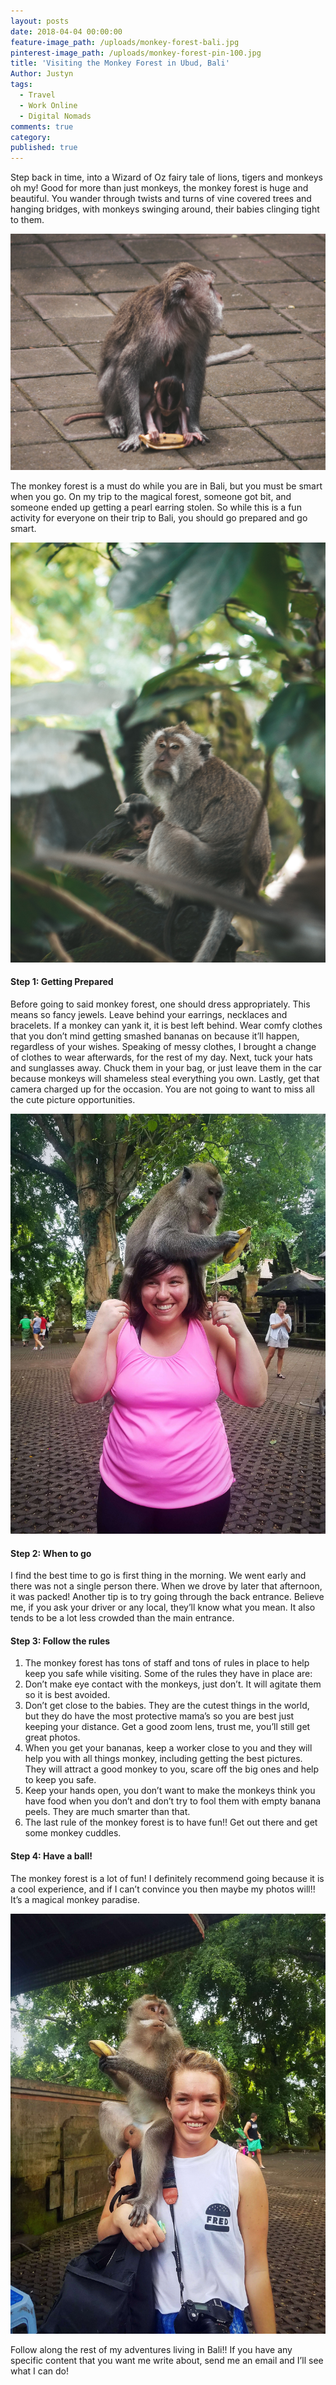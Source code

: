```yaml
---
layout: posts
date: 2018-04-04 00:00:00
feature-image_path: /uploads/monkey-forest-bali.jpg
pinterest-image_path: /uploads/monkey-forest-pin-100.jpg
title: 'Visiting the Monkey Forest in Ubud, Bali'
Author: Justyn
tags:
  - Travel
  - Work Online
  - Digital Nomads
comments: true
category:
published: true
---
```


Step back in time, into a Wizard of Oz fairy tale of lions, tigers and monkeys oh my! Good for more than just monkeys, the monkey forest is huge and beautiful. You wander through twists and turns of vine covered trees and hanging bridges, with monkeys swinging around, their babies clinging tight to them.

![](/uploads/dsc05557-4.jpg)

The monkey forest is a must do while you are in Bali, but you must be smart when you go. On my trip to the magical forest, someone got bit, and someone ended up getting a pearl earring stolen. So while this is a fun activity for everyone on their trip to Bali, you should go prepared and go smart.

![](/uploads/dsc05479.jpg)

#### Step 1: Getting Prepared

Before going to said monkey forest, one should dress appropriately. This means so fancy jewels. Leave behind your earrings, necklaces and bracelets. If a monkey can yank it, it is best left behind. Wear comfy clothes that you don’t mind getting smashed bananas on because it’ll happen, regardless of your wishes. Speaking of messy clothes, I brought a change of clothes to wear afterwards, for the rest of my day. Next, tuck your hats and sunglasses away. Chuck them in your bag, or just leave them in the car because monkeys will shameless steal everything you own. Lastly, get that camera charged up for the occasion. You are not going to want to miss all the cute picture opportunities.

![](/uploads/img-04221.JPG)

#### Step 2: When to go

I find the best time to go is first thing in the morning. We went early and there was not a single person there. When we drove by later that afternoon, it was packed! Another tip is to try going through the back entrance. Believe me, if you ask your driver or any local, they’ll know what you mean. It also tends to be a lot less crowded than the main entrance.

#### Step 3: Follow the rules

1. The monkey forest has tons of staff and tons of rules in place to help keep you safe while visiting. Some of the rules they have in place are:
2. Don’t make eye contact with the monkeys, just don’t. It will agitate them so it is best avoided.
3. Don’t get close to the babies. They are the cutest things in the world, but they do have the most protective mama’s so you are best just keeping your distance. Get a good zoom lens, trust me, you’ll still get great photos.
4. When you get your bananas, keep a worker close to you and they will help you with all things monkey, including getting the best pictures. They will attract a good monkey to you, scare off the big ones and help to keep you safe.
5. Keep your hands open, you don’t want to make the monkeys think you have food when you don’t and don’t try to fool them with empty banana peels. They are much smarter than that.
6. The last rule of the monkey forest is to have fun!! Get out there and get some monkey cuddles.

#### Step 4: Have a ball!

The monkey forest is a lot of fun! I definitely recommend going because it is a cool experience, and if I can’t convince you then maybe my photos will!! It’s a magical monkey paradise.

![](/uploads/img-04211.JPG)

Follow along the rest of my adventures living in Bali!! If you have any specific content that you want me write about, send me an email and I’ll see what I can do!